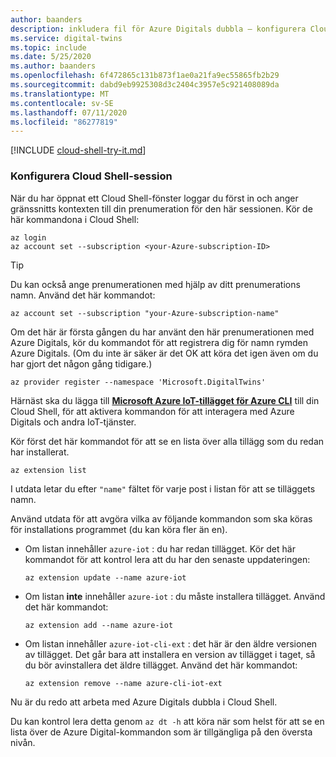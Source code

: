 ```yaml
---
author: baanders
description: inkludera fil för Azure Digitals dubbla – konfigurera Cloud Shell och IoT-tillägget
ms.service: digital-twins
ms.topic: include
ms.date: 5/25/2020
ms.author: baanders
ms.openlocfilehash: 6f472865c131b873f1ae0a21fa9ec55865fb2b29
ms.sourcegitcommit: dabd9eb9925308d3c2404c3957e5c921408089da
ms.translationtype: MT
ms.contentlocale: sv-SE
ms.lasthandoff: 07/11/2020
ms.locfileid: "86277819"
---
```

[!INCLUDE [cloud-shell-try-it.md](cloud-shell-try-it.md)]

### <a name="set-up-cloud-shell-session"></a>Konfigurera Cloud Shell-session

När du har öppnat ett Cloud Shell-fönster loggar du först in och anger gränssnitts kontexten till din prenumeration för den här sessionen. Kör de här kommandona i Cloud Shell:

```azurecli
az login
az account set --subscription <your-Azure-subscription-ID>
```
> [!TIP]
> Du kan också ange prenumerationen med hjälp av ditt prenumerations namn. Använd det här kommandot: 
> ```azurecli
> az account set --subscription "your-Azure-subscription-name"
> 
Om det här är första gången du har använt den här prenumerationen med Azure Digitals, kör du kommandot för att registrera dig för namn rymden Azure Digitals. (Om du inte är säker är det OK att köra det igen även om du har gjort det någon gång tidigare.)

```azurecli
az provider register --namespace 'Microsoft.DigitalTwins'
```

Härnäst ska du lägga till [**Microsoft Azure IoT-tillägget för Azure CLI**](https://docs.microsoft.com/cli/azure/ext/azure-iot/iot?view=azure-cli-latest) till din Cloud Shell, för att aktivera kommandon för att interagera med Azure Digitals och andra IoT-tjänster. 

Kör först det här kommandot för att se en lista över alla tillägg som du redan har installerat.

```azurecli-interactive
az extension list
```

I utdata letar du efter `"name"` fältet för varje post i listan för att se tilläggets namn.

Använd utdata för att avgöra vilka av följande kommandon som ska köras för installations programmet (du kan köra fler än en).
* Om listan innehåller `azure-iot` : du har redan tillägget. Kör det här kommandot för att kontrol lera att du har den senaste uppdateringen:

   ```azurecli-interactive
   az extension update --name azure-iot
   ```

* Om listan **inte** innehåller `azure-iot` : du måste installera tillägget. Använd det här kommandot:

    ```azurecli-interactive
    az extension add --name azure-iot
    ```

* Om listan innehåller `azure-iot-cli-ext` : det här är den äldre versionen av tillägget. Det går bara att installera en version av tillägget i taget, så du bör avinstallera det äldre tillägget. Använd det här kommandot:

   ```azurecli-interactive
   az extension remove --name azure-cli-iot-ext
   ```

Nu är du redo att arbeta med Azure Digitals dubbla i Cloud Shell.

Du kan kontrol lera detta genom `az dt -h` att köra när som helst för att se en lista över de Azure Digital-kommandon som är tillgängliga på den översta nivån.
